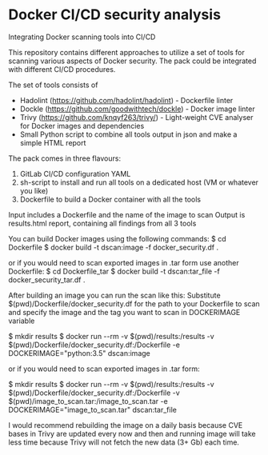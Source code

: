 # Docker CI/CD security analysis
Integrating Docker scanning tools into CI/CD

This repository contains different approaches to utilize a set of tools for scanning various aspects of Docker security.
The pack could be integrated with different CI/CD procedures.

The set of tools consists of 
* Hadolint (https://github.com/hadolint/hadolint) - Dockerfile linter
* Dockle (https://github.com/goodwithtech/dockle) - Docker image linter
* Trivy (https://github.com/knqyf263/trivy/) - Light-weight CVE analyser for Docker images and dependencies
* Small Python script to combine all tools output in json and make a simple HTML report

The pack comes in three flavours:
1. GitLab CI/CD configuration YAML
2. sh-script to install and run all tools on a dedicated host (VM or whatever you like)
3. Dockerfile to build a Docker container with all the tools

Input includes a Dockerfile and the name of the image to scan
Output is results.html report, containing all findings from all 3 tools


You can build Docker images using the following commands:
$ cd Dockerfile
$ docker build -t dscan:image -f docker_security.df .

or if you would need to scan exported images in .tar form use another Dockerfile:
$ cd Dockerfile_tar
$ docker build -t dscan:tar_file -f docker_security_tar.df .


After building an image you can run the scan like this:
Substitute $(pwd)/Dockerfile/docker_security.df for the path to your Dockerfile to scan and specify the image and the tag you want to scan in DOCKERIMAGE variable

$ mkdir results
$ docker run --rm -v $(pwd)/results:/results -v $(pwd)/Dockerfile/docker_security.df:/Dockerfile -e DOCKERIMAGE="python:3.5" dscan:image

or if you would need to scan exported images in .tar form:

$ mkdir results
$ docker run --rm -v $(pwd)/results:/results -v $(pwd)/Dockerfile/docker_security.df:/Dockerfile -v $(pwd)/image_to_scan.tar:/image_to_scan.tar -e DOCKERIMAGE="image_to_scan.tar" dscan:tar_file

I would recommend rebuilding the image on a daily basis because CVE bases in Trivy are updated every now and then and running image will take less time because Trivy will not fetch the new data (3+ Gb) each time.